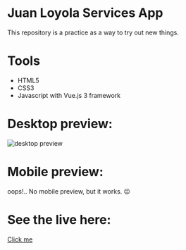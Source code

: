 # Juan Loyola Services App
This repository is a practice as a way to try out new things.

# Tools 
* HTML5
* CSS3
* Javascript with Vue.js 3 framework

# Desktop preview:

<img src="https://i.imgur.com/UwuCcDw.png" alt="desktop preview">

# Mobile preview:
oops!.. No mobile preview, but it works. 😉

# See the live here:
<a href="https://aboutservices.netlify.app/" target="_blank">Click me</a>

